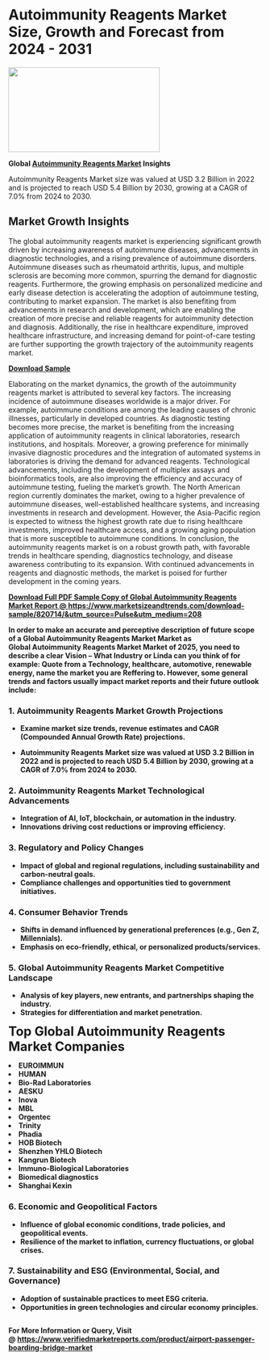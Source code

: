<H1>Autoimmunity Reagents Market Size, Growth and Forecast from 2024 - 2031</H1><img class="aligncenter size-medium wp-image-584254" src="https://thirdeyenews.in/wp-content/uploads/2024/09/Global-Market-Research-300x168.jpeg" alt="" width="300" height="168" /><p><strong>Global&nbsp;<a href="https://www.marketsizeandtrends.com/download-sample/820714/&amp;utm_source=Pulse&amp;utm_medium=208">Autoimmunity Reagents Market</a> Insights</strong></p><p>Autoimmunity Reagents Market size was valued at USD 3.2 Billion in 2022 and is projected to reach USD 5.4 Billion by 2030, growing at a CAGR of 7.0% from 2024 to 2030.</p><p><h2>Market Growth Insights</h2> <p>The global autoimmunity reagents market is experiencing significant growth driven by increasing awareness of autoimmune diseases, advancements in diagnostic technologies, and a rising prevalence of autoimmune disorders. Autoimmune diseases such as rheumatoid arthritis, lupus, and multiple sclerosis are becoming more common, spurring the demand for diagnostic reagents. Furthermore, the growing emphasis on personalized medicine and early disease detection is accelerating the adoption of autoimmune testing, contributing to market expansion. The market is also benefiting from advancements in research and development, which are enabling the creation of more precise and reliable reagents for autoimmunity detection and diagnosis. Additionally, the rise in healthcare expenditure, improved healthcare infrastructure, and increasing demand for point-of-care testing are further supporting the growth trajectory of the autoimmunity reagents market.</p> <p><strong><a href="#">Download Sample</a></strong></p> <p>Elaborating on the market dynamics, the growth of the autoimmunity reagents market is attributed to several key factors. The increasing incidence of autoimmune diseases worldwide is a major driver. For example, autoimmune conditions are among the leading causes of chronic illnesses, particularly in developed countries. As diagnostic testing becomes more precise, the market is benefiting from the increasing application of autoimmunity reagents in clinical laboratories, research institutions, and hospitals. Moreover, a growing preference for minimally invasive diagnostic procedures and the integration of automated systems in laboratories is driving the demand for advanced reagents. Technological advancements, including the development of multiplex assays and bioinformatics tools, are also improving the efficiency and accuracy of autoimmune testing, fueling the market’s growth. The North American region currently dominates the market, owing to a higher prevalence of autoimmune diseases, well-established healthcare systems, and increasing investments in research and development. However, the Asia-Pacific region is expected to witness the highest growth rate due to rising healthcare investments, improved healthcare access, and a growing aging population that is more susceptible to autoimmune conditions. In conclusion, the autoimmunity reagents market is on a robust growth path, with favorable trends in healthcare spending, diagnostics technology, and disease awareness contributing to its expansion. With continued advancements in reagents and diagnostic methods, the market is poised for further development in the coming years.</p> <p><strong><a href="#"></p><p><span class=""><strong>Download Full PDF Sample Copy of Global Autoimmunity Reagents Market Report</strong> @ <a href="https://www.marketsizeandtrends.com/download-sample/820714/&amp;utm_source=Pulse&amp;utm_medium=208" target="_blank">https://www.marketsizeandtrends.com/download-sample/820714/&amp;utm_source=Pulse&amp;utm_medium=208</a></span></p><p>In order to make an accurate and perceptive description of future scope of a Global&nbsp;Autoimmunity Reagents Market Market as Global&nbsp;Autoimmunity Reagents Market Market of 2025, you need to describe a clear Vision &ndash; What Industry or Linda can you think of for example: Quote from a Technology, healthcare, automotive, renewable energy, name the market you are Reffering to. However, some general trends and factors usually impact market reports and their future outlook include:</p><h3>1.&nbsp;<strong>Autoimmunity Reagents Market Growth Projections</strong></h3><ul><li>Examine market size trends, revenue estimates and CAGR (Compounded Annual Growth Rate) projections.</li><li><p>Autoimmunity Reagents Market size was valued at USD 3.2 Billion in 2022 and is projected to reach USD 5.4 Billion by 2030, growing at a CAGR of 7.0% from 2024 to 2030.</p></li></ul><h3>2.&nbsp;<strong>Autoimmunity Reagents Market Technological Advancements</strong></h3><ul><li>Integration of AI, IoT, blockchain, or automation in the industry.</li><li>Innovations driving cost reductions or improving efficiency.</li></ul><h3>3.&nbsp;<strong>Regulatory and Policy Changes</strong></h3><ul><li>Impact of global and regional regulations, including sustainability and carbon-neutral goals.</li><li>Compliance challenges and opportunities tied to government initiatives.</li></ul><h3>4.&nbsp;<strong>Consumer Behavior Trends</strong></h3><ul><li>Shifts in demand influenced by generational preferences (e.g., Gen Z, Millennials).</li><li>Emphasis on eco-friendly, ethical, or personalized products/services.</li></ul><h3>5.&nbsp;<strong>Global Autoimmunity Reagents Market Competitive Landscape</strong></h3><ul><li>Analysis of key players, new entrants, and partnerships shaping the industry.</li><li>Strategies for differentiation and market penetration.</li></ul><p data-pm-slice="1 1 []"><span style="color: inherit; font-family: inherit; font-size: 25px;">Top Global Autoimmunity Reagents Market Companies</span></p><div class="" data-test-id=""><p><li>EUROIMMUN</li><li> HUMAN</li><li> Bio-Rad Laboratories</li><li> AESKU</li><li> Inova</li><li> MBL</li><li> Orgentec</li><li> Trinity</li><li> Phadia</li><li> HOB Biotech</li><li> Shenzhen YHLO Biotech</li><li> Kangrun Biotech</li><li> Immuno-Biological Laboratories</li><li> Biomedical diagnostics</li><li> Shanghai Kexin</li></p></div><h3>6.&nbsp;<strong>Economic and Geopolitical Factors</strong></h3><ul><li>Influence of global economic conditions, trade policies, and geopolitical events.</li><li>Resilience of the market to inflation, currency fluctuations, or global crises.</li></ul><h3>7.&nbsp;<strong>Sustainability and ESG (Environmental, Social, and Governance)</strong></h3><ul><li>Adoption of sustainable practices to meet ESG criteria.</li><li>Opportunities in green technologies and circular economy principles.</li></ul><h2><strong style="font-size: 14px;">For More Information or Query, Visit @&nbsp;</strong><a style="background-color: #ffffff; font-size: 14px;" href="https://www.marketsizeandtrends.com/report/autoimmunity-reagents-market/" target="_blank">https://www.verifiedmarketreports.com/product/airport-passenger-boarding-bridge-market</a></h2>
